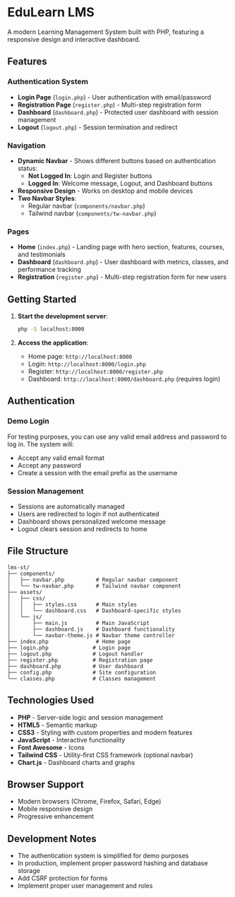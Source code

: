 # EduLearn LMS

A modern Learning Management System built with PHP, featuring a responsive design and interactive dashboard.

## Features

### Authentication System
- **Login Page** (`login.php`) - User authentication with email/password
- **Registration Page** (`register.php`) - Multi-step registration form
- **Dashboard** (`dashboard.php`) - Protected user dashboard with session management
- **Logout** (`logout.php`) - Session termination and redirect

### Navigation
- **Dynamic Navbar** - Shows different buttons based on authentication status:
  - **Not Logged In**: Login and Register buttons
  - **Logged In**: Welcome message, Logout, and Dashboard buttons
- **Responsive Design** - Works on desktop and mobile devices
- **Two Navbar Styles**:
  - Regular navbar (`components/navbar.php`)
  - Tailwind navbar (`components/tw-navbar.php`)

### Pages
- **Home** (`index.php`) - Landing page with hero section, features, courses, and testimonials
- **Dashboard** (`dashboard.php`) - User dashboard with metrics, classes, and performance tracking
- **Registration** (`register.php`) - Multi-step registration form for new users

## Getting Started

1. **Start the development server**:
   ```bash
   php -S localhost:8000
   ```

2. **Access the application**:
   - Home page: `http://localhost:8000`
   - Login: `http://localhost:8000/login.php`
   - Register: `http://localhost:8000/register.php`
   - Dashboard: `http://localhost:8000/dashboard.php` (requires login)

## Authentication

### Demo Login
For testing purposes, you can use any valid email address and password to log in. The system will:
- Accept any valid email format
- Accept any password
- Create a session with the email prefix as the username

### Session Management
- Sessions are automatically managed
- Users are redirected to login if not authenticated
- Dashboard shows personalized welcome message
- Logout clears session and redirects to home

## File Structure

```
lms-st/
├── components/
│   ├── navbar.php          # Regular navbar component
│   └── tw-navbar.php       # Tailwind navbar component
├── assets/
│   ├── css/
│   │   ├── styles.css      # Main styles
│   │   └── dashboard.css   # Dashboard-specific styles
│   └── js/
│       ├── main.js         # Main JavaScript
│       ├── dashboard.js    # Dashboard functionality
│       └── navbar-theme.js # Navbar theme controller
├── index.php               # Home page
├── login.php              # Login page
├── logout.php             # Logout handler
├── register.php           # Registration page
├── dashboard.php          # User dashboard
├── config.php             # Site configuration
└── classes.php            # Classes management
```

## Technologies Used

- **PHP** - Server-side logic and session management
- **HTML5** - Semantic markup
- **CSS3** - Styling with custom properties and modern features
- **JavaScript** - Interactive functionality
- **Font Awesome** - Icons
- **Tailwind CSS** - Utility-first CSS framework (optional navbar)
- **Chart.js** - Dashboard charts and graphs

## Browser Support

- Modern browsers (Chrome, Firefox, Safari, Edge)
- Mobile responsive design
- Progressive enhancement

## Development Notes

- The authentication system is simplified for demo purposes
- In production, implement proper password hashing and database storage
- Add CSRF protection for forms
- Implement proper user management and roles

